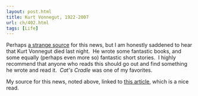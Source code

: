 ```yaml
---
layout: post.html
title: Kurt Vonnegut, 1922-2007
url: ch/402.html
tags: [Life]
---
```

Perhaps [a strange source](http://www.goats.com/forums/news/3441/) for this news, but I am honestly saddened to hear that Kurt Vonnegut died last night.  He wrote some fantastic books, and some equally (perhaps even more so) fantastic short stories.  I highly recommend that anyone who reads this should go out and find something he wrote and read it.  _Cat's Cradle_ was one of my favorites.

My source for this news, noted above, linked to [this article](http://www.nytimes.com/2007/04/11/books/11cnd-vonnegut.html?_r=2&oref=slogin&oref=slogin), which is a nice read.
